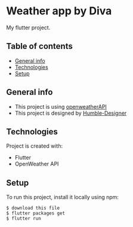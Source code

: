 # Weather app by Diva

My flutter project.

## Table of contents
* [General info](#general-info)
* [Technologies](#technologies)
* [Setup](#setup)

## General info
* This project is using <a name="aa" href="https://openweathermap.org/api">openweatherAPI</a>
* This project is designed by <a name="aaaa" href="https://dribbble.com/humble-designer">Humble-Designer</a>
	
## Technologies
Project is created with:
* Flutter
* OpenWeather API
	
## Setup
To run this project, install it locally using npm:

```
$ download this file
$ flutter packages get
$ flutter run
```
